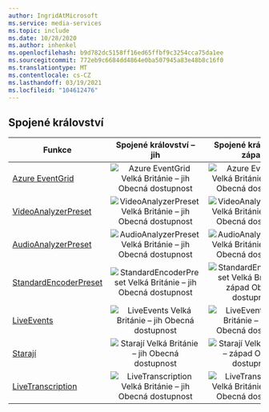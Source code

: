 ```yaml
---
author: IngridAtMicrosoft
ms.service: media-services
ms.topic: include
ms.date: 10/28/2020
ms.author: inhenkel
ms.openlocfilehash: b9d782dc5158ff16ed65ffbf9c3254cca75da1ee
ms.sourcegitcommit: 772eb9c6684dd4864e0ba507945a83e48b8c16f0
ms.translationtype: MT
ms.contentlocale: cs-CZ
ms.lasthandoff: 03/19/2021
ms.locfileid: "104612476"
---
```

<!--Feature availability in region-->
## <a name="united-kingdom"></a>Spojené království

| Funkce | Spojené království – jih | Spojené království – západ |
| --- | :---: | :---: |
| [Azure EventGrid](../monitoring/reacting-to-media-services-events.md) |![Azure EventGrid Velká Británie – jih Obecná dostupnost](../media/azure-clouds-regions/ga.svg)  |![Azure EventGrid Velká Británie – západ Obecná dostupnost](../media/azure-clouds-regions/ga.svg) |
| [VideoAnalyzerPreset](../analyzing-video-audio-files-concept.md) |![VideoAnalyzerPreset Velká Británie – jih Obecná dostupnost](../media/azure-clouds-regions/ga.svg)  | ![VideoAnalyzerPreset Velká Británie – západ Obecná dostupnost](../media/azure-clouds-regions/ga.svg) |
| [AudioAnalyzerPreset](../analyzing-video-audio-files-concept.md) |![AudioAnalyzerPreset Velká Británie – jih Obecná dostupnost](../media/azure-clouds-regions/ga.svg)  | ![AudioAnalyzerPreset Velká Británie – západ Obecná dostupnost](../media/azure-clouds-regions/ga.svg) |
| [StandardEncoderPreset](../encoding-concept.md) |![StandardEncoderPreset Velká Británie – jih Obecná dostupnost](../media/azure-clouds-regions/ga.svg)  | ![StandardEncoderPreset Velká Británie – západ Obecná dostupnost](../media/azure-clouds-regions/ga.svg) |
| [LiveEvents](../live-streaming-overview.md) |![LiveEvents Velká Británie – jih Obecná dostupnost](../media/azure-clouds-regions/ga.svg)  | ![LiveEvents Velká Británie – západ Obecná dostupnost](../media/azure-clouds-regions/ga.svg) |
| [Starají](../streaming-endpoint-concept.md) |![Starají Velká Británie – jih Obecná dostupnost](../media/azure-clouds-regions/ga.svg) | ![Starají Velká Británie – západ Obecná dostupnost](../media/azure-clouds-regions/ga.svg) |
| [LiveTranscription](../live-transcription.md) |![LiveTranscription Velká Británie – jih Obecná dostupnost](../media/azure-clouds-regions/ga.svg) |![LiveTranscription Velká Británie – západ Obecná dostupnost](../media/azure-clouds-regions/ga.svg) |
